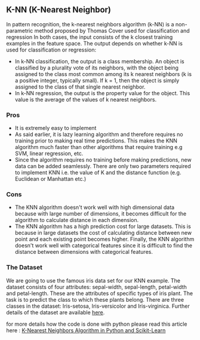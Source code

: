 ## K-NN (K-Nearest Neighbor)
In pattern recognition, the k-nearest neighbors algorithm (k-NN) is a non-parametric method proposed by Thomas Cover used for classification and regression In both cases, the input consists of the k closest training examples in the feature space. The output depends on whether k-NN is used for classification or regression:
- In k-NN classification, the output is a class membership. An object is classified by a plurality vote of its neighbors, with the object being assigned to the class most common among its k nearest neighbors (k is a positive integer, typically small). If k = 1, then the object is simply assigned to the class of that single nearest neighbor.
- In k-NN regression, the output is the property value for the object. This value is the average of the values of k nearest neighbors.

### Pros
- It is extremely easy to implement
- As said earlier, it is lazy learning algorithm and therefore requires no training prior to making real time predictions. This makes the KNN algorithm much faster than other algorithms that require training e.g SVM, linear regression, etc.
- Since the algorithm requires no training before making predictions, new data can be added seamlessly.
There are only two parameters required to implement KNN i.e. the value of K and the distance function (e.g. Euclidean or Manhattan etc.)
### Cons
- The KNN algorithm doesn't work well with high dimensional data because with large number of dimensions, it becomes difficult for the algorithm to calculate distance in each dimension.
- The KNN algorithm has a high prediction cost for large datasets. This is because in large datasets the cost of calculating distance between new point and each existing point becomes higher.
Finally, the KNN algorithm doesn't work well with categorical features since it is difficult to find the distance between dimensions with categorical features.

### The Dataset
We are going to use the famous iris data set for our KNN example. The dataset consists of four attributes: sepal-width, sepal-length, petal-width and petal-length. These are the attributes of specific types of iris plant. The task is to predict the class to which these plants belong. There are three classes in the dataset: Iris-setosa, Iris-versicolor and Iris-virginica. Further details of the dataset are available [here](https://archive.ics.uci.edu/ml/datasets/Iris).

for more details how the code is done with python please read this article here : [K-Nearest Neighbors Algorithm in Python and Scikit-Learn](https://stackabuse.com/k-nearest-neighbors-algorithm-in-python-and-scikit-learn/)